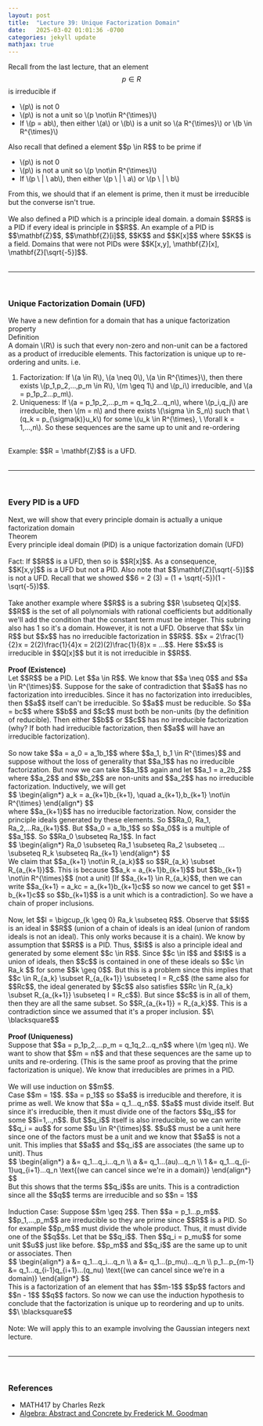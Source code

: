 ```yaml
---
layout: post
title:  "Lecture 39: Unique Factorization Domain"
date:   2025-03-02 01:01:36 -0700
categories: jekyll update
mathjax: true
---
```

Recall from the last lecture, that an element $$p \in R$$ is irreducible if
<ul>
	<li>\(p\) is not 0</li>
	<li>\(p\) is not a unit so \(p \not\in R^{\times}\)</li>
	<li>If \(p = ab\), then either \(a\) or \(b\) is a unit so \(a R^{\times}\) or \(b \in R^{\times}\)</li>
</ul>
Also recall that defined a element $$p \in R$$ to be prime if
<ul>
	<li>\(p\) is not 0</li>
	<li>\(p\) is not a unit so \(p \not\in R^{\times}\)</li>
	<li>If \(p \ | \ ab\), then either \(p \ | \ a\) or \(p \ | \ b\)</li>
</ul>
From this, we should that if an element is prime, then it must be irreducible but the converse isn't true.
<br>
<br>
We also defined a PID which is a principle ideal domain. a domain $$R$$ is a PID if every ideal is principle in $$R$$. An example of a PID is $$\mathbf{Z}$$, $$\mathbf{Z}[i]$$, $$K$$ and $$K[x]$$ where $$K$$ is a field. Domains that were not PIDs were $$K[x,y], \mathbf{Z}[x], \mathbf{Z}[\sqrt{-5}]$$. 
<br>
<br>
<hr>
<br>
<!------------------------------------------------------------------------->
<h3>Unique Factorization Domain (UFD)</h3>
We have a new defintion for a domain that has a unique factorization property
<br>
<!--------------------------------------->
<div class="mintheaderdiv">
Definition
</div>
<div class="mintbodydiv">
A domain \(R\) is such that every non-zero and non-unit can be a factored as a product of irreducible elements. This factorization is unique up to re-ordering and units. i.e.
<ol>
	<li>Factorization: If \(a \in R\), \(a \neq 0\), \(a \in R^{\times}\), then there exists \(p_1,p_2,...,p_m \in R\), \(m \geq 1\) and \(p_i\) irreducible, and \(a = p_1p_2...p_m\).</li>
	<li>Uniqueness: If \(a = p_1p_2,...p_m = q_1q_2...q_n\), where \(p_i,q_j\) are irreducible, then \(m = n\) and there exists \(\sigma \in S_n\) such that \(q_k = p_{\sigma(k)}u_k\) for some \(u_k \in R^{\times}, \ \forall k = 1,...,n\). So these sequences are the same up to unit and re-ordering</li>
</ol>
</div>
<br>
Example: $$R = \mathbf{Z}$$ is a UFD.
<br>
<br>
<hr>
<br>
<!------------------------------------------------------------------------->
<h3>Every PID is a UFD</h3>
Next, we will show that every principle domain is actually a unique factorization domain
<br>
<!--------------------------------------->
<div class="yellowheaderdiv">
Theorem
</div>
<div class="yellowbodydiv">
Every principle ideal domain (PID) is a unique factorization domain (UFD)
</div>
<!--------------------------------------->
<br>
Fact: If $$R$$ is a UFD, then so is $$R[x]$$. As a consequence, $$K[x,y]$$ is a UFD but not a PID. Also note that $$\mathbf{Z}[\sqrt{-5}]$$ is not a UFD. Recall that we showed $$6 = 2 (3) = (1 + \sqrt{-5})(1 - \sqrt{-5})$$.
<br>
<br>
Take another example where $$R$$ is a subring $$R \subseteq Q[x]$$. $$R$$ is the set of all polynomials with rational coefficients but additionally we'll add the condition that the constant term must be integer. This subring also has 1 so it's a domain. However, it is not a UFD. Observe that $$x \in R$$ but $$x$$ has no irreducible factorization in $$R$$. $$x = 2\frac{1}{2}x = 2(2)\frac{1}{4}x = 2(2)(2)\frac{1}{8}x = ...$$. Here $$x$$ is irreducible in $$Q[x]$$ but it is not irreducible in $$R$$. 
<br>
<br>
<b>Proof (Existence)</b>
<br>
Let $$R$$ be a PID. Let $$a \in R$$. We know that $$a \neq 0$$ and $$a \in R^{\times}$$. Suppose for the sake of contradiction that $$a$$ has no factorization into irreducibles. Since it has no factorization into irreducibles, then $$a$$ itself can't be irreducible. So $$a$$ must be reducible. So $$a = bc$$ where $$b$$ and $$c$$ must both be non-units (by the definition of reducible). Then either $$b$$ or $$c$$ has no irreducible factorization (why? If both had irreducible factorization, then $$a$$ will have an irreducible factorization).
<br>
<br>
So now take $$a = a_0 = a_1b_1$$ where $$a_1, b_1 \in R^{\times}$$ and suppose without the loss of generality that $$a_1$$ has no irreducible factorization. But now we can take $$a_1$$ again and let $$a_1 = a_2b_2$$ where $$a_2$$ and $$b_2$$ are non-units and $$a_2$$ has no irreducible factorization. Inductively, we will get
<div>
$$
\begin{align*}
a_k = a_{k+1}b_{k+1}, \quad a_{k+1},b_{k+1} \not\in R^{\times} 
\end{align*}
$$
</div>
where $$a_{k+1}$$ has no irreducible factorization. Now, consider the principle ideals generated by these elements. So $$Ra_0, Ra_1, Ra_2,...Ra_{k+1}$$. But $$a_0 = a_1b_1$$ so $$a_0$$ is a multiple of $$a_1$$. So $$Ra_0 \subseteq Ra_1$$. In fact
<div>
$$
\begin{align*}
Ra_0 \subseteq Ra_1 \subseteq Ra_2 \subseteq ... \subseteq R_k \subseteq Ra_{k+1}
\end{align*}
$$
</div>
We claim that $$a_{k+1} \not\in R_{a_k}$$ so $$R_{a_k} \subset R_{a_{k+1}}$$. This is because $$a_k = a_{k+1}b_{k+1}$$  but $$b_{k+1} \not\in R^{\times}$$ (not a unit) [If $$a_{k+1} \in R_{a_k}$$, then we can write $$a_{k+1} = a_kc = a_{k+1}b_{k+1}c$$ so now we cancel to get $$1 = b_{k+1}c$$ so $$b_{k+1}$$ is a unit which is a contradiction]. So we have a chain of proper inclusions.
<br>
<br>
Now, let $$I = \bigcup_{k \geq 0} Ra_k \subseteq R$$. Observe that $$I$$ is an ideal in $$R$$ (union of a chain of ideals is an ideal (union of random ideals is not an ideal). This only works because it is a chain). We know by assumption that $$R$$ is a PID. Thus, $$I$$ is also a principle ideal and generated by some element $$c \in R$$. Since $$c \in I$$ and $$I$$ is a union of ideals, then $$c$$ is contained in one of these ideals so $$c \in  Ra_k $$ for some $$k \geq 0$$. But this is a problem since this implies that $$c \in R_{a_k} \subset R_{a_{k+1}} \subseteq I = R_c$$ (the same also for $$Rc$$, the ideal generated by $$c$$ also satisfies $$Rc \in R_{a_k} \subset R_{a_{k+1}} \subseteq I = R_c$$). But since $$c$$ is in all of them, then they are all the same subset. So $$R_{a_{k+1}} = R_{a_k}$$. This is a contradiction since we assumed that it's a proper inclusion. $$\ \blacksquare$$
<br>
<br>
<b>Proof (Uniqueness)</b>
<br>
Suppose that $$a = p_1p_2,...p_m = q_1q_2...q_n$$ where \(m \geq n\). We want to show that $$m = n$$ and that these sequences are the same up to units and re-ordering. (This is the same proof as proving that the prime factorization is unique). We know that irreducibles are primes in a PID. 
<br>
<br>
We will use induction on $$m$$. <br>
Case $$m = 1$$. $$a = p_1$$ so $$a$$ is irreducible and therefore, it is prime as well. We know that $$a = q_1...q_n$$. $$a$$ must divide itself. But since it's irreducible, then it must divide one of the factors $$q_i$$ for some $$i=1,..,n$$. But $$q_i$$ itself is also irreducible, so we can write $$q_i = au$$ for some $$u \in R^{\times}$$. $$u$$ must be a unit here since one of the factors must be a unit and we know that $$a$$ is not a unit. This implies that $$a$$ and $$q_i$$ are associates (the same up to unit). Thus
<div>
$$
\begin{align*}
a &= q_1...q_i...q_n \\
a &= q_1...(au)...q_n \\
1 &= q_1...q_{i-1}uq_{i+1}...q_n \text{(we can cancel since we're in a domain)}
\end{align*}
$$
</div>
But this shows that the terms $$q_i$$s are units. This is a contradiction since all the $$q$$ terms are irreducible and so $$n = 1$$
<br>
<br>
Induction Case: Suppose $$m \geq 2$$. Then $$a = p_1...p_m$$.  $$p_1,...,p_m$$ are irreducible so they are prime since $$R$$ is a PID. So for example $$p_m$$ must divide the whole product. Thus, it must divide one of the $$q$$s. Let that be $$q_i$$. Then $$q_i = p_mu$$ for some unit $$u$$ just like before. $$p_m$$ and $$q_i$$ are the same up to unit or associates. Then
<div>
$$
\begin{align*}
a &= q_1...q_i...q_n \\
a &= q_1...(p_mu)...q_n \\
p_1...p_{m-1} &= q_1...q_{i-1}q_{i+1}...(q_nu) \text{(we can cancel since we're in a domain)}
\end{align*}
$$
</div>
This is a factorization of an element that has $$m-1$$ $$p$$ factors and $$n - 1$$ $$q$$ factors. So now we can use the induction hypothesis to conclude that the factorization is unique up to reordering and up to units. $$\ \blacksquare$$
<br>
<br>
Note: We will apply this to an example involving the Gaussian integers next lecture.
<br>
<br>
<hr>
<br>
<!------------------------------------------------------------------------->
<h3>References</h3>
<ul>
	<li>MATH417 by Charles Rezk</li>
	<li><a href="https://homepage.divms.uiowa.edu/~goodman/algebrabook.dir/algebrabook.html">Algebra: Abstract and Concrete by Frederick M. Goodman</a></li>
</ul>






















